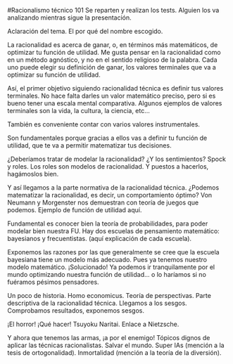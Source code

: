 #Racionalismo técnico 101
Se reparten y realizan los tests. Alguien los va analizando mientras sigue la presentación.

Aclaración del tema. El por qué del nombre escogido.

La racionalidad es acerca de ganar, o, en términos más matemáticos, de optimizar tu función de utilidad. Me gusta pensar en la racionalidad como en un método agnóstico, y no en el sentido religioso de la palabra. Cada uno puede elegir su definición de ganar, los valores terminales que va a optimizar su función de utilidad.

Así, el primer objetivo siguiendo racionalidad técnica es definir tus valores terminales. No hace falta darles un valor matemático preciso, pero si es bueno tener una escala mental comparativa. Algunos ejemplos de valores terminales son la vida, la cultura, la ciencia, etc…

También es conveniente contar con varios valores instrumentales.

Son fundamentales porque gracias a ellos vas a definir tu función de utilidad, que te va a permitir matematizar tus decisiones.

¿Deberíamos tratar de modelar la racionalidad? ¿Y los sentimientos? Spock y roles. Los roles son modelos de racionalidad. Y puestos a hacerlos, hagámoslos bien.

Y así llegamos a la parte normativa de la racionalidad técnica. ¿Podemos matematizar la racionalidad, es decir, un comportamiento óptimo? Von Neumann y Morgenster nos demuestran con teoría de juegos que podemos.
Ejemplo de función de utilidad aquí.

Fundamental es conocer bien la teoría de probabilidades, para poder modelar bien nuestra FU. Hay dos escuelas de pensamiento matemático: bayesianos y frecuentistas. (aquí explicación de cada escuela).

Exponemos las razones por las que generalmente se cree que la escuela bayesiana tiene un modelo más adecuado.
Pues ya tenemos nuestro modelo matemático. ¡Solucionado! Ya podemos ir tranquilamente por el mundo optimizando nuestra función de utilidad… o lo haríamos si no fuéramos pésimos pensadores.

Un poco de historia. Homo economicus. Teoría de perspectivas. Parte descriptiva de la racionalidad técnica.
Llegamos a los sesgos. Comprobamos resultados, exponemos sesgos.

¡El horror! ¡Qué hacer! Tsuyoku Naritai. Enlace a Nietzsche.

Y ahora que tenemos las armas, ¡a por el enemigo! Tópicos dignos de aplicar las técnicas racionalistas. Salvar el mundo. Super IAs (mención a la tesis de ortogonalidad). Inmortalidad (mención a la teoría de la diversión).

